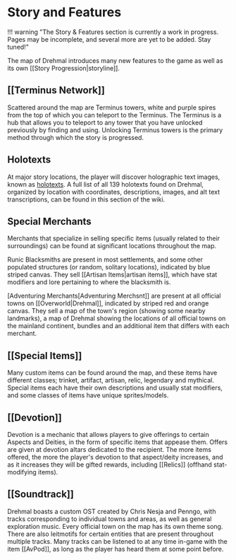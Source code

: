 # Story and Features

!!! warning "The Story & Features section is currently a work in progress. Pages may be incomplete, and several more are yet to be added. Stay tuned!"

The map of Drehmal introduces many new features to the game as well as its own [[Story Progression|storyline]].

## [[Terminus Network]]

Scattered around the map are Terminus towers, white and purple spires from the top of which you can teleport to the Terminus. The Terminus is a hub that allows you to teleport to any tower that you have unlocked previously by finding and using. Unlocking Terminus towers is the primary method through which the story is progressed.

## Holotexts

At major story locations, the player will discover holographic text images, known as [holotexts](/docs/Story_and_Features/Holotexts/index.md). A full list of all 139 holotexts found on Drehmal, organized by location with coordinates, descriptions, images, and alt text transcriptions, can be found in this section of the wiki.

## Special Merchants

Merchants that specialize in selling specific items (usually related to their surroundings) can be found at significant locations throughout the map.

Runic Blacksmiths are present in most settlements, and some other populated structures (or random, solitary locations), indicated by blue striped canvas. They sell [[Artisan Items|artisan items]], which have stat modifiers and lore pertaining to where the blacksmith is.

[Adventuring Merchants[Adventuring Merchsnt]] are present at all official towns on [[Overworld|Drehmal]], indicated by striped red and orange canvas. They sell a map of the town's region (showing some nearby landmarks), a map of Drehmal showing the locations of all official towns on the mainland continent, bundles and an additional item that differs with each merchant.

## [[Special Items]]

Many custom items can be found around the map, and these items have different classes; trinket, artifact, artisan, relic, legendary and mythical. Special items each have their own descriptions and usually stat modifiers, and some classes of items have unique sprites/models.

## [[Devotion]]

Devotion is a mechanic that allows players to give offerings to certain Aspects and Deities, in the form of specific items that appease them. Offers are given at devotion altars dedicated to the recipient. The more items offered, the more the player's devotion to that aspect/deity increases, and as it increases they will be gifted rewards, including [[Relics]] (offhand stat-modifying items).

## [[Soundtrack]]

Drehmal boasts a custom OST created by Chris Nesja and Penngo, with tracks corresponding to individual towns and areas, as well as general exploration music. Every official town on the map has its own theme song. There are also leitmotifs for certain entities that are present throughout multiple tracks. Many tracks can be listened to at any time in-game with the item [[AvPod]], as long as the player has heard them at some point before.


